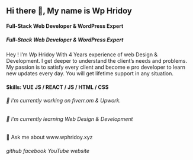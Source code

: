 <h2>Hi there 👋, My name is Wp Hridoy</h2>
<h4>Full-Stack Web Developer & WordPress Expert</h4>
<h5>Full-Stack Web Developer & WordPress Expert</h5>

<p>Hey ! I’m Wp Hridoy With 4 Years experience of web Design & Development. I get deeper to understand the client’s needs and problems. My passion is to satisfy every client and become e pro developer to learn new updates every day. You will get lifetime support in any situation.</p>

<h4>Skills: VUE JS / REACT / JS / HTML / CSS</h4>

<h6>🔭 I’m currently working on fiverr.om & Upwork.</h6>
<h6>🌱 I’m currently learning Web Design & Development</h6>
<h6></h6>💬 Ask me about www.wphridoy.xyz</h6>
<h6>github facebook YouTube website</h6>

